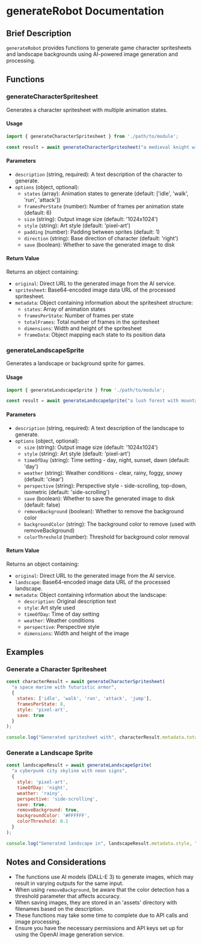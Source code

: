 # generateRobot Documentation

## Brief Description
`generateRobot` provides functions to generate game character spritesheets and landscape backgrounds using AI-powered image generation and processing.

## Functions

### generateCharacterSpritesheet

Generates a character spritesheet with multiple animation states.

#### Usage
```javascript
import { generateCharacterSpritesheet } from './path/to/module';

const result = await generateCharacterSpritesheet("a medieval knight with armor", options);
```

#### Parameters
- `description` (string, required): A text description of the character to generate.
- `options` (object, optional):
  - `states` (array): Animation states to generate (default: ['idle', 'walk', 'run', 'attack'])
  - `framesPerState` (number): Number of frames per animation state (default: 6)
  - `size` (string): Output image size (default: '1024x1024')
  - `style` (string): Art style (default: 'pixel-art')
  - `padding` (number): Padding between sprites (default: 1)
  - `direction` (string): Base direction of character (default: 'right')
  - `save` (boolean): Whether to save the generated image to disk

#### Return Value
Returns an object containing:
- `original`: Direct URL to the generated image from the AI service.
- `spritesheet`: Base64-encoded image data URL of the processed spritesheet.
- `metadata`: Object containing information about the spritesheet structure:
  - `states`: Array of animation states
  - `framesPerState`: Number of frames per state
  - `totalFrames`: Total number of frames in the spritesheet
  - `dimensions`: Width and height of the spritesheet
  - `frameData`: Object mapping each state to its position data

### generateLandscapeSprite

Generates a landscape or background sprite for games.

#### Usage
```javascript
import { generateLandscapeSprite } from './path/to/module';

const result = await generateLandscapeSprite("a lush forest with mountains", options);
```

#### Parameters
- `description` (string, required): A text description of the landscape to generate.
- `options` (object, optional):
  - `size` (string): Output image size (default: '1024x1024')
  - `style` (string): Art style (default: 'pixel-art')
  - `timeOfDay` (string): Time setting - day, night, sunset, dawn (default: 'day')
  - `weather` (string): Weather conditions - clear, rainy, foggy, snowy (default: 'clear')
  - `perspective` (string): Perspective style - side-scrolling, top-down, isometric (default: 'side-scrolling')
  - `save` (boolean): Whether to save the generated image to disk (default: false)
  - `removeBackground` (boolean): Whether to remove the background color
  - `backgroundColor` (string): The background color to remove (used with removeBackground)
  - `colorThreshold` (number): Threshold for background color removal

#### Return Value
Returns an object containing:
- `original`: Direct URL to the generated image from the AI service.
- `landscape`: Base64-encoded image data URL of the processed landscape.
- `metadata`: Object containing information about the landscape:
  - `description`: Original description text
  - `style`: Art style used
  - `timeOfDay`: Time of day setting
  - `weather`: Weather conditions
  - `perspective`: Perspective style
  - `dimensions`: Width and height of the image

## Examples

### Generate a Character Spritesheet
```javascript
const characterResult = await generateCharacterSpritesheet(
  "a space marine with futuristic armor", 
  {
    states: ['idle', 'walk', 'run', 'attack', 'jump'],
    framesPerState: 8,
    style: 'pixel-art',
    save: true
  }
);

console.log("Generated spritesheet with", characterResult.metadata.totalFrames, "frames");
```

### Generate a Landscape Sprite
```javascript
const landscapeResult = await generateLandscapeSprite(
  "a cyberpunk city skyline with neon signs", 
  {
    style: 'pixel-art',
    timeOfDay: 'night',
    weather: 'rainy',
    perspective: 'side-scrolling',
    save: true,
    removeBackground: true,
    backgroundColor: '#FFFFFF',
    colorThreshold: 0.1
  }
);

console.log("Generated landscape in", landscapeResult.metadata.style, "style");
```

## Notes and Considerations
- The functions use AI models (DALL-E 3) to generate images, which may result in varying outputs for the same input.
- When using `removeBackground`, be aware that the color detection has a threshold parameter that affects accuracy.
- When saving images, they are stored in an 'assets' directory with filenames based on the description.
- These functions may take some time to complete due to API calls and image processing.
- Ensure you have the necessary permissions and API keys set up for using the OpenAI image generation service.